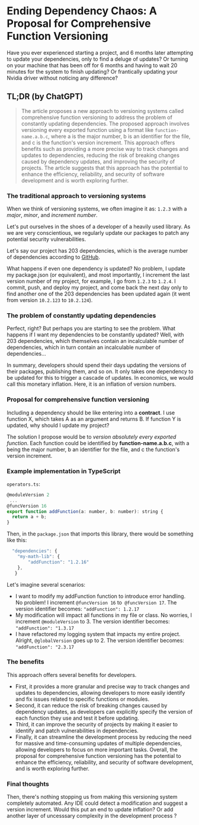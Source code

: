 # Ending Dependency Chaos: A Proposal for Comprehensive Function Versioning

Have you ever experienced starting a project, and 6 months later attempting to update your dependencies, only to find a deluge of updates? 
Or turning on your machine that has been off for 6 months and having to wait 20 minutes for the system to finish updating? 
Or frantically updating your Nvidia driver without noticing any difference?

## TL;DR (by ChatGPT)
> The article proposes a new approach to versioning systems called comprehensive function versioning to address the problem of constantly updating dependencies. The proposed approach involves versioning every exported function using a format like `function-name.a.b.c`, where a is the major number, b is an identifier for the file, and c is the function's version increment. This approach offers benefits such as providing a more precise way to track changes and updates to dependencies, reducing the risk of breaking changes caused by dependency updates, and improving the security of projects. The article suggests that this approach has the potential to enhance the efficiency, reliability, and security of software development and is worth exploring further.

### The traditional approach to versioning systems
When we think of versioning systems, we often imagine it as: `1.2.3` with a *major*, *minor*, and *increment number*.

Let's put ourselves in the shoes of a developer of a heavily used library. As we are very conscientious, we regularly update our packages to patch any potential security vulnerabilities.

Let's say our project has 203 dependencies, which is the average number of dependencies according to [GitHub](https://github.blog/2020-08-04-secure-at-every-step-how-githubs-dependency-graph-is-generated/).

What happens if even one dependency is updated? No problem, I update my package.json (or equivalent), and most importantly, I increment the last version number of my project, for example, I go from `1.2.3` to `1.2.4`. I commit, push, and deploy my project, and come back the next day only to find another one of the 203 dependencies has been updated again (it went from version `10.2.123` to `10.2.124`).

### The problem of constantly updating dependencies


Perfect, right? But perhaps you are starting to see the problem. What happens if I want my dependencies to be constantly updated? Well, with 203 dependencies, which themselves contain an incalculable number of dependencies, which in turn contain an incalculable number of dependencies...

In summary, developers should spend their days updating the versions of their packages, publishing them, and so on. It only takes one dependency to be updated for this to trigger a cascade of updates. In economics, we would call this monetary inflation. Here, it is an inflation of version numbers.

### Proposal for comprehensive function versioning

Including a dependency should be like entering into a **contract**. I use function X, which takes A as an argument and returns B. If function Y is updated, why should I update my project?

The solution I propose would be to *version absolutely every exported function*. Each function could be identified by **function-name.a.b.c**, with a being the major number, b an identifier for the file, and c the function's version increment.

### Example implementation in TypeScript

`operators.ts`:
```js
@moduleVersion 2
 ...
@funcVersion 16
export function addFunction(a: number, b: number): string {
  return a + b;
}
```

Then, in the `package.json` that imports this library, there would be something like this:
```js
  "dependencies": {
    "my-math-lib": {
        "addFunction": "1.2.16"
    },
   }
```

Let's imagine several scenarios:

- I want to modify my addFunction function to introduce error handling. No problem! I increment `@funcVersion 16` to` @funcVersion 17`. The version identifier becomes: `"addFunction": 1.2.17`
- My modification will impact all functions in my file or class. No worries, I increment `@moduleVersion` to 3. The version identifier becomes: `"addFunction": "1.3.17`
- I have refactored my logging system that impacts my entire project. Alright, `@globalVersion` goes up to 2.  The version identifier becomes: `"addFunction": "2.3.17`

### The benefits
This approach offers several benefits for developers.
- First, it provides a more granular and precise way to track changes and updates to dependencies, allowing developers to more easily identify and fix issues related to specific functions or modules.
- Second, it can reduce the risk of breaking changes caused by dependency updates, as developers can explicitly specify the version of each function they use and test it before updating.
- Third, it can improve the security of projects by making it easier to identify and patch vulnerabilities in dependencies.
- Finally, it can streamline the development process by reducing the need for massive and time-consuming updates of multiple dependencies, allowing developers to focus on more important tasks. Overall, the proposal for comprehensive function versioning has the potential to enhance the efficiency, reliability, and security of software development, and is worth exploring further.

### Final thoughts
Then, there's nothing stopping us from making this versioning system completely automated. Any IDE could detect a modification and suggest a version increment. Would this put an end to update inflation? Or add another layer of uncesssary complexity in the development process ? 
